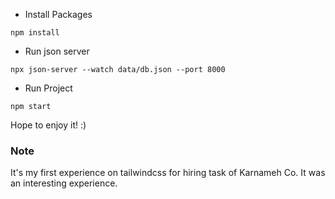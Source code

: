- Install Packages

```
npm install
```

- Run json server

```
npx json-server --watch data/db.json --port 8000
```

- Run Project

```
npm start
```

Hope to enjoy it! :)

### Note
It's my first experience on tailwindcss for hiring task of Karnameh Co.
It was an interesting experience.
